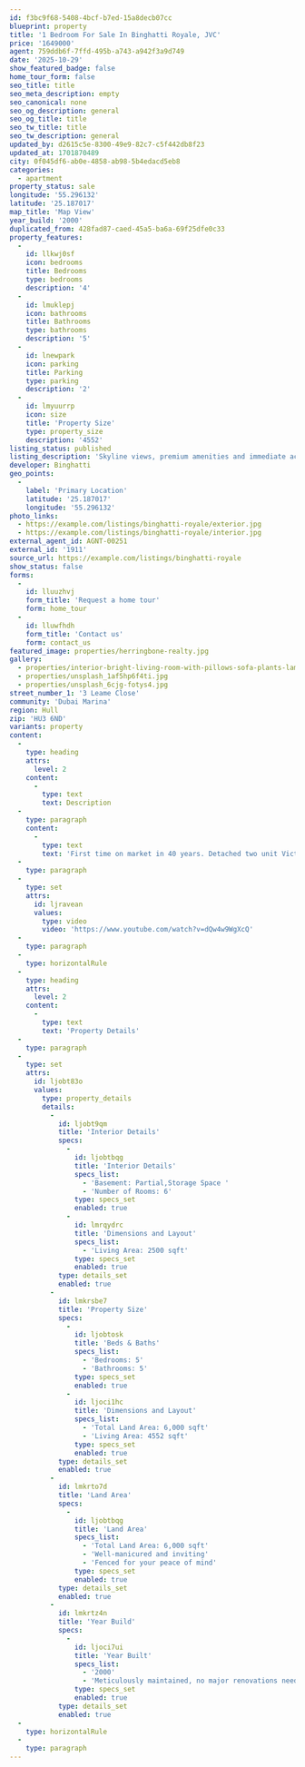 ```yaml
---
id: f3bc9f68-5408-4bcf-b7ed-15a8decb07cc
blueprint: property
title: '1 Bedroom For Sale In Binghatti Royale, JVC'
price: '1649000'
agent: 759ddb6f-7ffd-495b-a743-a942f3a9d749
date: '2025-10-29'
show_featured_badge: false
home_tour_form: false
seo_title: title
seo_meta_description: empty
seo_canonical: none
seo_og_description: general
seo_og_title: title
seo_tw_title: title
seo_tw_description: general
updated_by: d2615c5e-8300-49e9-82c7-c5f442db8f23
updated_at: 1701870489
city: 0f045df6-ab0e-4858-ab98-5b4edacd5eb8
categories:
  - apartment
property_status: sale
longitude: '55.296132'
latitude: '25.187017'
map_title: 'Map View'
year_build: '2000'
duplicated_from: 428fad87-caed-45a5-ba6a-69f25dfe0c33
property_features:
  -
    id: llkwj0sf
    icon: bedrooms
    title: Bedrooms
    type: bedrooms
    description: '4'
  -
    id: lmuklepj
    icon: bathrooms
    title: Bathrooms
    type: bathrooms
    description: '5'
  -
    id: lnewpark
    icon: parking
    title: Parking
    type: parking
    description: '2'
  -
    id: lmyuurrp
    icon: size
    title: 'Property Size'
    type: property_size
    description: '4552'
listing_status: published
listing_description: 'Skyline views, premium amenities and immediate access to Dubai Marina attractions.'
developer: Binghatti
geo_points:
  -
    label: 'Primary Location'
    latitude: '25.187017'
    longitude: '55.296132'
photo_links:
  - https://example.com/listings/binghatti-royale/exterior.jpg
  - https://example.com/listings/binghatti-royale/interior.jpg
external_agent_id: AGNT-00251
external_id: '1911'
source_url: https://example.com/listings/binghatti-royale
show_status: false
forms:
  -
    id: lluuzhvj
    form_title: 'Request a home tour'
    form: home_tour
  -
    id: lluwfhdh
    form_title: 'Contact us'
    form: contact_us
featured_image: properties/herringbone-realty.jpg
gallery:
  - properties/interior-bright-living-room-with-pillows-sofa-plants-lamp-empty-blue-wall.jpg
  - properties/unsplash_1af5hp6f4ti.jpg
  - properties/unsplash_6cjg-fotys4.jpg
street_number_1: '3 Leame Close'
community: 'Dubai Marina'
region: Hull
zip: 'HU3 6ND'
variants: property
content:
  -
    type: heading
    attrs:
      level: 2
    content:
      -
        type: text
        text: Description
  -
    type: paragraph
    content:
      -
        type: text
        text: 'First time on market in 40 years. Detached two unit Victorian - vacant - with excellent bones on rear of huge (4552 sq ft) flat sunny lot on fabulous quiet block accessible to GG Park and neighborhood amenities. This property is tucked away behind a wood fence, and has a curb cut which provides for ample parking. Development opportunity? Income property with huge play space or garden? ADU? The possibilities on this special parcel are virtually endless. Large storage and laundry under rear of building. Quiet block between Arguello & Willard North. Two blocks to Rossi Park to the north, and two blocks to GG Park and the Conservatory of Flowers to the south. Close to multiple markets, cafes, restaurants, transportation.'
  -
    type: paragraph
  -
    type: set
    attrs:
      id: ljravean
      values:
        type: video
        video: 'https://www.youtube.com/watch?v=dQw4w9WgXcQ'
  -
    type: paragraph
  -
    type: horizontalRule
  -
    type: heading
    attrs:
      level: 2
    content:
      -
        type: text
        text: 'Property Details'
  -
    type: paragraph
  -
    type: set
    attrs:
      id: ljobt83o
      values:
        type: property_details
        details:
          -
            id: ljobt9qm
            title: 'Interior Details'
            specs:
              -
                id: ljobtbqg
                title: 'Interior Details'
                specs_list:
                  - 'Basement: Partial,Storage Space '
                  - 'Number of Rooms: 6'
                type: specs_set
                enabled: true
              -
                id: lmrqydrc
                title: 'Dimensions and Layout'
                specs_list:
                  - 'Living Area: 2500 sqft'
                type: specs_set
                enabled: true
            type: details_set
            enabled: true
          -
            id: lmkrsbe7
            title: 'Property Size'
            specs:
              -
                id: ljobtosk
                title: 'Beds & Baths'
                specs_list:
                  - 'Bedrooms: 5'
                  - 'Bathrooms: 5'
                type: specs_set
                enabled: true
              -
                id: ljoci1hc
                title: 'Dimensions and Layout'
                specs_list:
                  - 'Total Land Area: 6,000 sqft'
                  - 'Living Area: 4552 sqft'
                type: specs_set
                enabled: true
            type: details_set
            enabled: true
          -
            id: lmkrto7d
            title: 'Land Area'
            specs:
              -
                id: ljobtbqg
                title: 'Land Area'
                specs_list:
                  - 'Total Land Area: 6,000 sqft'
                  - 'Well-manicured and inviting'
                  - 'Fenced for your peace of mind'
                type: specs_set
                enabled: true
            type: details_set
            enabled: true
          -
            id: lmkrtz4n
            title: 'Year Build'
            specs:
              -
                id: ljoci7ui
                title: 'Year Built'
                specs_list:
                  - '2000'
                  - 'Meticulously maintained, no major renovations needed'
                type: specs_set
                enabled: true
            type: details_set
            enabled: true
  -
    type: horizontalRule
  -
    type: paragraph
---
```

